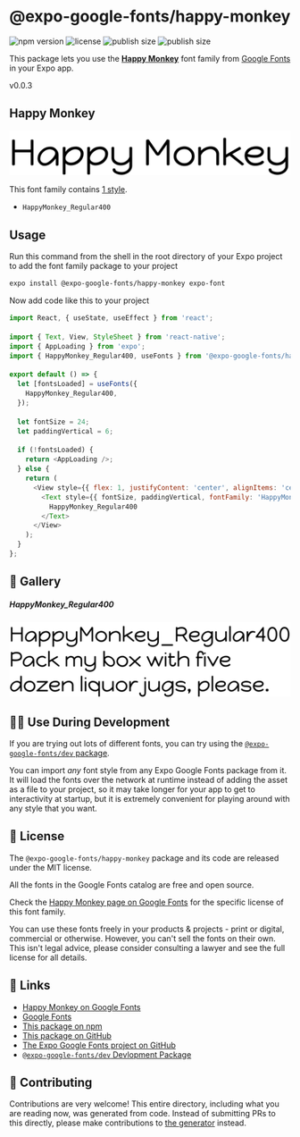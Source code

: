 # @expo-google-fonts/happy-monkey

![npm version](https://flat.badgen.net/npm/v/@expo-google-fonts/happy-monkey)
![license](https://flat.badgen.net/github/license/expo/google-fonts)
![publish size](https://flat.badgen.net/packagephobia/install/@expo-google-fonts/happy-monkey)
![publish size](https://flat.badgen.net/packagephobia/publish/@expo-google-fonts/happy-monkey)

This package lets you use the [**Happy Monkey**](https://fonts.google.com/specimen/Happy+Monkey) font family from [Google Fonts](https://fonts.google.com/) in your Expo app.

v0.0.3

## Happy Monkey

![Happy Monkey](./font-family.png)

This font family contains [1 style](#-gallery).

- `HappyMonkey_Regular400`

## Usage

Run this command from the shell in the root directory of your Expo project to add the font family package to your project
```sh
expo install @expo-google-fonts/happy-monkey expo-font
```

Now add code like this to your project
```js
import React, { useState, useEffect } from 'react';

import { Text, View, StyleSheet } from 'react-native';
import { AppLoading } from 'expo';
import { HappyMonkey_Regular400, useFonts } from '@expo-google-fonts/happy-monkey';

export default () => {
  let [fontsLoaded] = useFonts({
    HappyMonkey_Regular400,
  });

  let fontSize = 24;
  let paddingVertical = 6;

  if (!fontsLoaded) {
    return <AppLoading />;
  } else {
    return (
      <View style={{ flex: 1, justifyContent: 'center', alignItems: 'center' }}>
        <Text style={{ fontSize, paddingVertical, fontFamily: 'HappyMonkey_Regular400' }}>
          HappyMonkey_Regular400
        </Text>
      </View>
    );
  }
};

```

## 🔡 Gallery

##### HappyMonkey_Regular400
![HappyMonkey_Regular400](./edf47e48fdc5ee842cf7de5d9333a50f1455140283974d5f0585583198b0b994.ttf.png)


## 👩‍💻 Use During Development

If you are trying out lots of different fonts, you can try using the [`@expo-google-fonts/dev` package](https://github.com/expo/google-fonts/tree/master/font-packages/dev#readme).

You can import *any* font style from any Expo Google Fonts package from it. It will load the fonts
over the network at runtime instead of adding the asset as a file to your project, so it may take longer
for your app to get to interactivity at startup, but it is extremely convenient
for playing around with any style that you want.

## 📖 License

The `@expo-google-fonts/happy-monkey` package and its code are released under the MIT license.

All the fonts in the Google Fonts catalog are free and open source.

Check the [Happy Monkey page on Google Fonts](https://fonts.google.com/specimen/Happy+Monkey) for the specific license of this font family.

You can use these fonts freely in your products & projects - print or digital, commercial or otherwise. However, you can't sell the fonts on their own. This isn't legal advice, please consider consulting a lawyer and see the full license for all details.

## 🔗 Links

- [Happy Monkey on Google Fonts](https://fonts.google.com/specimen/Happy+Monkey)
- [Google Fonts](https://fonts.google.com/)
- [This package on npm](https://www.npmjs.com/package/@expo-google-fonts/happy-monkey)
- [This package on GitHub](https://github.com/expo/google-fonts/tree/master/font-packages/happy-monkey)
- [The Expo Google Fonts project on GitHub](https://github.com/expo/google-fonts)
- [`@expo-google-fonts/dev` Devlopment Package](https://github.com/expo/google-fonts/tree/master/font-packages/dev)


## 🤝 Contributing

Contributions are very welcome! This entire directory, including what you are reading now, was generated from code. Instead of submitting PRs to this directly, please make contributions to [the generator](https://github.com/expo/google-fonts/tree/master/packages/generator) instead.
